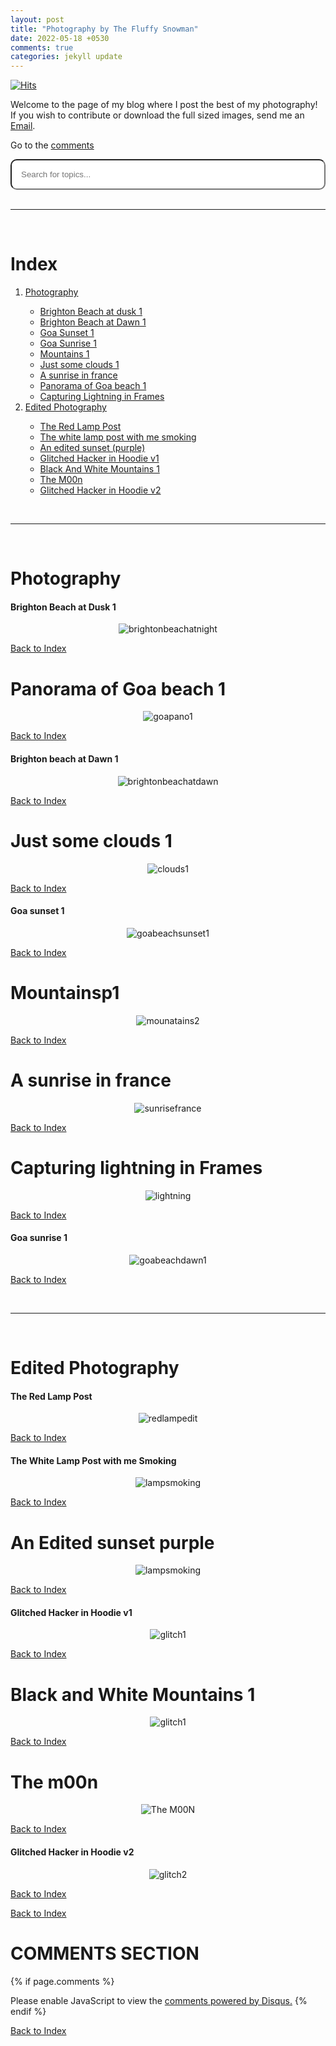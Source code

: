 ```yaml
---
layout: post
title: "Photography by The Fluffy Snowman"
date: 2022-05-18 +0530
comments: true
categories: jekyll update
---
```



<script src="https://ajax.googleapis.com/ajax/libs/jquery/2.1.1/jquery.min.js"></script>

<script>
function search() {
    let input = document.getElementById('searchbar').value
    input=input.toLowerCase();
    let x = document.getElementsByClassName('indexvals');
      
    for (i = 0; i < x.length; i++) { 
        if (!x[i].innerHTML.toLowerCase().includes(input)) {
            x[i].style.display="none";
        }
        else {
            x[i].style.display="list-item";                 
        }
    }
}

////////////////////////////////////



</script>

<style>
  #searchbar{
     margin-left: 0%;
     padding:15px;
     border-radius: 10px;
   }
 
   input[type=text] {
      width: 100%;
      -webkit-transition: width 0.15s ease-in-out;
      transition: width 0.15s ease-in-out;
   }
 
   /* When the input field gets focus,
        change its width to 100% */
   input[type=text]:focus {
     width: 100%;
   }
 

</style>

[![Hits](https://hits.seeyoufarm.com/api/count/incr/badge.svg?url=https%3A%2F%2Fgithub.com%2FFluffySnowman%2Ffluffysnowman.github.io&count_bg=%2379C83D&title_bg=%23555555&icon=&icon_color=%23E7E7E7&title=hits&edge_flat=false)](https://hits.seeyoufarm.com)

<head>
<link rel="apple-touch-icon" sizes="180x180" href="/apple-touch-icon.png">
<link rel="icon" type="image/png" sizes="32x32" href="/favicon-32x32.png">
<link rel="icon" type="image/png" sizes="16x16" href="/favicon-16x16.png">
<link rel="manifest" href="/site.webmanifest">
</head>
<!--
extra_javascript:
    /scripts/copy_code.js
-->

Welcome to the page of my blog where I post the best of my photography! If you wish to contribute or download the full sized images, send me an <a href="mailto:thefluffysnowmanyt@gmail.com">Email</a>.

Go to the [comments](#comments-section)

<div>

<input id="searchbar" onkeyup="search()" type="text" name="search" placeholder="Search for topics...">

</div>

<br>
<hr>
<br>

# Index

<ol>
    <li><a href="#photography">Photography</a></li> 
          <ul id="myUL">
            <li class="indexvals"><a href="#brighton-beach-at-dusk-1">Brighton Beach at dusk 1</a></li>
            <li class="indexvals"><a href="#brighton-beach-at-dawn-1">Brighton Beach at Dawn 1</a></li>
            <li class="indexvals"><a href="#goa-sunset-1">Goa Sunset 1</a></li>
            <li class="indexvals"><a href="#goa-sunrise-1">Goa Sunrise 1</a></li>
            <li class="indexvals"><a href="#mountainsp1">Mountains 1</a></li>
            <li class="indexvals"><a href="#just-some-clouds-1">Just some clouds 1</a></li>
            <li class="indexvals"><a href="#a-sunrise-in-france">A sunrise in france</a></li>
            <li class="indexvals"><a href="#panorama-of-goa-beach-1">Panorama of Goa beach 1</a></li>
            <li class="indexvals"><a href="#capturing-lightning-in-frames">Capturing Lightning in Frames</a></li>
          </ul>
    <li><a href="#edited-photography">Edited Photography</a></li>
            <ul id="myUL">
                <li class="indexvals"><a href="#the-red-lamp-post">The Red Lamp Post</a></li>
                <li class="indexvals"><a href="#the-white-lamp-post-with-me-smoking">The white lamp post with me smoking</a></li>
                <li class="indexvals"><a href="#an-edited-sunset-purple">An edited sunset (purple)</a></li>
                <li class="indexvals"><a href="#glitched-hacker-in-hoodie-v1">Glitched Hacker in Hoodie v1</a></li>
                <li class="indexvals"><a href="#black-and-white-mountains-1">Black And White Mountains 1</a></li>
                <li class="indexvals"><a href="#the-m00n">The M00n</a></li>
                <li class="indexvals"><a href="#glitched-hacker-in-hoodie-v2">Glitched Hacker in Hoodie v2</a></li>
          </ul>
</ol>

<br>
<hr>
<br>

# Photography

#### Brighton Beach at Dusk 1

<p align="center">
<img src="/assets/photography/brightonbeachnight.jpg" alt="brightonbeachatnight" onclick="window.open(this.src)">
</p>

[Back to Index](#index)

# Panorama of Goa beach 1

<p align="center">
<img src="/assets/photography/goapano.jpg" alt="goapano1" onclick="window.open(this.src)">
</p>

[Back to Index](#index)

#### Brighton beach at Dawn 1

<p align="center">
<img src="/assets/photography/brightonbeachdawn1.jpg" alt="brightonbeachatdawn" onclick="window.open(this.src)">
</p>

[Back to Index](#index)

# Just some clouds 1

<p align="center">
<img src="/assets/photography/clouds1.jpg" alt="clouds1" onclick="window.open(this.src)">
</p>

[Back to Index](#index)

#### Goa sunset 1

<p align="center">
<img src="/assets/photography/goabeachsunset1.jpg" alt="goabeachsunset1" onclick="window.open(this.src)">
</p>

[Back to Index](#index)

# Mountainsp1

<p align="center">
<img src="/assets/photography/mountains2.jpg" alt="mounatains2" onclick="window.open(this.src)">
</p>

[Back to Index](#index)

# A sunrise in france

<p align="center">
<img src="/assets/photography/france1.jpg" alt="sunrisefrance" onclick="window.open(this.src)">
</p>

[Back to Index](#index)

# Capturing lightning in Frames

<p align="center">
<img src="/assets/photography/lightning1.png" alt="lightning" onclick="window.open(this.src)">
</p>

[Back to Index](#index)

#### Goa sunrise 1

<p align="center">
<img src="/assets/photography/goabeachdawn1.jpg" alt="goabeachdawn1" onclick="window.open(this.src)">
</p>

[Back to Index](#index)

<br>
<hr>
<br>

# Edited Photography

#### The Red Lamp Post

<p align="center">
<img src="/assets/photography/lampred.png" alt="redlampedit" onclick="window.open(this.src)">
</p>

[Back to Index](#index)

#### The White Lamp Post with me Smoking

<p align="center">
<img src="/assets/photography/lampsmoking.png" alt="lampsmoking" onclick="window.open(this.src)">
</p>

[Back to Index](#index)

# An Edited sunset purple

<p align="center">
<img src="/assets/photography/sunset_edited_1.JPG" alt="lampsmoking" onclick="window.open(this.src)">
</p>

[Back to Index](#index)

#### Glitched Hacker in Hoodie v1

<p align="center">
<img src="/assets/photography/glitchalf.gif" alt="glitch1" onclick="window.open(this.src)">
</p>

[Back to Index](#index)

# Black and White Mountains 1

<p align="center">
<img src="/assets/photography/bwmountaains1.jpg" alt="glitch1" onclick="window.open(this.src)">
</p>

[Back to Index](#index)

# The m00n

<p align="center">
<img src="/assets/photography/blackm00n.JPG" alt="The M00N" onclick="window.open(this.src)">
</p>

[Back to Index](#index)

#### Glitched Hacker in Hoodie v2

<p align="center">
<img src="/assets/photography/glitchfull.gif" alt="glitch2" onclick="window.open(this.src)">
</p>

[Back to Index](#index)









[Back to Index](#index)

# COMMENTS SECTION

{% if page.comments %}

<div id="disqus_thread"></div>
<script>
    (function() { 
    var d = document, s = d.createElement('script');
    s.src = 'https://fluffysnowman.disqus.com/embed.js';
    s.setAttribute('data-timestamp', +new Date());
    (d.head || d.body).appendChild(s);
    })();
</script>
<noscript>Please enable JavaScript to view the <a href="https://disqus.com/?ref_noscript">comments powered by Disqus.</a></noscript>
{% endif %}

[Back to Index](#index)



